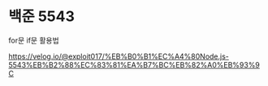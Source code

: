 # 백준 5543

for문 if문 활용법

https://velog.io/@exploit017/%EB%B0%B1%EC%A4%80Node.js-5543%EB%B2%88%EC%83%81%EA%B7%BC%EB%82%A0%EB%93%9C
